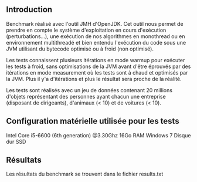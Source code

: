 ## Introduction

Benchmark réalisé avec l'outil JMH d'OpenJDK. Cet outil nous permet
de prendre en compte le système d'exploitation en cours d'exécution (perturbations...),
une exécution de nos algorithmes en monothread ou en environnement multithreadé et bien entendu l'exécution
du code sous une JVM utilisant du bytecode optimisé ou à froid (non optimisé).

Les tests connaissent plusieurs itérations en mode warmup pour exécuter les tests à froid, sans optimisations
de la JVM avant d'être éprouvés par des itérations en mode measurement où les tests sont à chaud et optimisés
par la JVM. Plus il y'a d'itérations et plus le résultat sera proche de la réalité.

Les tests sont réalisés avec un jeu de données contenant 20 millions d'objets représentant des personnes
ayant chacun une entreprise (disposant de dirigeants), d'animaux (< 10) et
de voitures (< 10).

## Configuration matérielle utilisée pour les tests

Intel Core i5-6600 (6th generation) @3.30Ghz
16Go RAM
Windows 7
Disque dur SSD

## Résultats

Les résultats du benchmark se trouvent dans le fichier results.txt